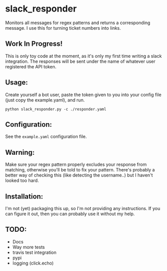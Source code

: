 # slack_responder
Monitors all messages for regex patterns and returns a corresponding message.
I use this for turning ticket numbers into links.

## Work In Progress!

This is only toy code at the moment, as it's only my first time writing a
slack integration. The responses will be sent under the name of whatever user
registered the API token.

## Usage:

Create yourself a bot user, paste the token given to you into your config
file (just copy the example.yaml), and run.

```
python slack_responder.py -c ./responder.yaml
```

## Configuration:

See the `example.yaml` configuration file.


## Warning:

Make sure your regex pattern properly excludes your response from matching,
otherwise you'll be told to fix your pattern. There's probably a better way
of checking this (like detecting the username..) but I haven't looked too hard.

## Installation:

I'm not (yet) packaging this up, so I'm not providing any instructions. If you
can figure it out, then you can probably use it without my help.

## TODO:

- Docs
- Way more tests
- travis test integration
- pypi
- logging (click.echo)

